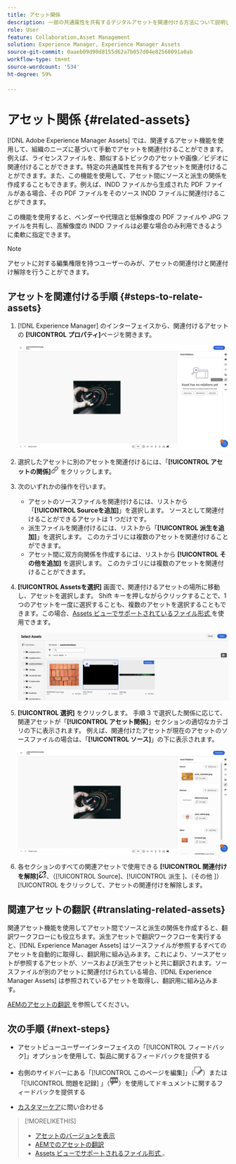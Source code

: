 ```yaml
---
title: アセット関係
description: 一部の共通属性を共有するデジタルアセットを関連付ける方法について説明します。また、アセット関係を使用して、デジタルアセット間にソースから派生した関係を作成します。
role: User
feature: Collaboration,Asset Management
solution: Experience Manager, Experience Manager Assets
source-git-commit: 0aaeb09d90d8155d62a7b057d04e82568091a0ab
workflow-type: tm+mt
source-wordcount: '534'
ht-degree: 59%

---
```


# アセット関係 {#related-assets}

[!DNL Adobe Experience Manager Assets] では、関連するアセット機能を使用して、組織のニーズに基づいて手動でアセットを関連付けることができます。例えば、ライセンスファイルを、類似するトピックのアセットや画像／ビデオに関連付けることができます。特定の共通属性を共有するアセットを関連付けることができます。また、この機能を使用して、アセット間にソースと派生の関係を作成することもできます。例えば、INDD ファイルから生成された PDF ファイルがある場合、その PDF ファイルをそのソース INDD ファイルに関連付けることができます。

この機能を使用すると、ベンダーや代理店と低解像度の PDF ファイルや JPG ファイルを共有し、高解像度の INDD ファイルは必要な場合のみ利用できるように柔軟に指定できます。

>[!NOTE]
>
>アセットに対する編集権限を持つユーザーのみが、アセットの関連付けと関連付け解除を行うことができます。

## アセットを関連付ける手順 {#steps-to-relate-assets}

1. [!DNL Experience Manager] のインターフェイスから、関連付けるアセットの **[!UICONTROL プロパティ]**&#x200B;ページを開きます。

   ![アセットのプロパティページを開きアセットを関連付ける](assets/asset-properties-relate-assets.png)

1. 選択したアセットに別のアセットを関連付けるには、「**[!UICONTROL アセットの関係]**![ アセットの関連付け ](assets/do-not-localize/link-relate.png) をクリックします。
1. 次のいずれかの操作を行います。

   * アセットのソースファイルを関連付けるには、リストから「**[!UICONTROL Sourceを追加]**」を選択します。 ソースとして関連付けることができるアセットは 1 つだけです。
   * 派生ファイルを関連付けるには、リストから「**[!UICONTROL 派生を追加]**」を選択します。 このカテゴリには複数のアセットを関連付けることができます。
   * アセット間に双方向関係を作成するには、リストから **[!UICONTROL その他を追加]** を選択します。 このカテゴリには複数のアセットを関連付けることができます。

1. **[!UICONTROL Assetsを選択]** 画面で、関連付けるアセットの場所に移動し、アセットを選択します。 Shift キーを押しながらクリックすることで、1 つのアセットを一度に選択することも、複数のアセットを選択することもできます。この場合、[Assets ビューでサポートされているファイル形式 ](supported-file-formats.md) を使用できます。

   ![ 関連アセットを追加 ](assets/add-related-asset.png)

1. **[!UICONTROL 選択]** をクリックします。 手順 3 で選択した関係に応じて、関連アセットが「**[!UICONTROL アセット関係]**」セクションの適切なカテゴリの下に表示されます。 例えば、関連付けたアセットが現在のアセットのソースファイルの場合は、「**[!UICONTROL ソース]**」の下に表示されます。

   ![Assets関係の例 ](assets/asset-relations-example.png)

1. 各セクションのすべての関連アセットで使用できる **[!UICONTROL 関連付けを解除]**![ アセットの関連付けを解除 ](assets/do-not-localize/link-unrelate-icon.png)、（[!UICONTROL Source]、[!UICONTROL  派生 ]、（その他 ]） [!UICONTROL  をクリックして、アセットの関連付けを解除します。

## 関連アセットの翻訳 {#translating-related-assets}

関連アセット機能を使用してアセット間でソースと派生の関係を作成すると、翻訳ワークフローにも役立ちます。派生アセットで翻訳ワークフローを実行すると、[!DNL Experience Manager Assets] はソースファイルが参照するすべてのアセットを自動的に取得し、翻訳用に組み込みます。これにより、ソースアセットが参照するアセットが、ソースおよび派生アセットと共に翻訳されます。ソースファイルが別のアセットに関連付けられている場合、[!DNL Experience Manager Assets] は参照されているアセットを取得し、翻訳用に組み込みます。

[AEMのアセットの翻訳 ](https://experienceleague.adobe.com/en/docs/experience-manager-cloud-service/content/assets/admin/translate-assets) を参照してください。

## 次の手順 {#next-steps}

* アセットビューユーザーインターフェイスの「[!UICONTROL フィードバック]」オプションを使用して、製品に関するフィードバックを提供する

* 右側のサイドバーにある「[!UICONTROL このページを編集]」（![ページを編集](assets/do-not-localize/edit-page.png)）または「[!UICONTROL 問題を記録] 」（![GitHub イシューを作成](assets/do-not-localize/github-issue.png)）を使用してドキュメントに関するフィードバックを提供する

* [カスタマーケア](https://experienceleague.adobe.com/ja?support-solution=General#support)に問い合わせる

>[!MORELIKETHIS]
>
>* [アセットのバージョンを表示](manage-organize.md#view-versions)
>* [AEMでのアセットの翻訳 ](https://experienceleague.adobe.com/en/docs/experience-manager-cloud-service/content/assets/admin/translate-assets)
>* [Assets ビューでサポートされるファイル形式 ](supported-file-formats.md)。
